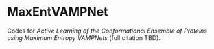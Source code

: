 # MaxEntVAMPNet
Codes for *Active Learning of the Conformational Ensemble of Proteins using Maximum Entropy VAMPNets* (full citation TBD).


